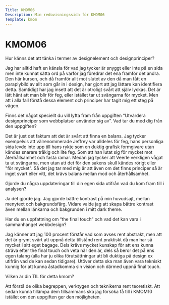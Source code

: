 ```yaml
---
Title: KMOM06
Description: Min redovisningssida för KMOM06
Template: kmom
---
```


KMOM06
==================

Hur känns det att tänka i termer av designelement och designprinciper?

Jag har alltid haft en känsla för vad jag tycker är snyggt eller inte på en sida men inte kunnat sätta ord på varför jag föredrar det ena framför det andra. Den här kursen, och då framför allt mot slutet av den då man fått en paraplybild av allt som går in i design, har gjort att jag lättare kan identifiera detta. Samtidigt har jag insett att det är otroligt svårt att själv lyckas. Det är lätt hänt att man blir för feg, eller istället tar ut svängarna för mycket. Men att i alla fall förstå dessa element och principer har tagit mig ett steg på vägen.

Finns det något speciellt du vill lyfta fram från uppgiften “Utvärdera designprinciper som webbplatser använder sig av”. Vad tar du med dig från den uppgiften?

Det är just det faktum att det är svårt att finna en balans. Jag tycker exempelvis att välrenommerade Jeffrey var alldeles för feg, hans personliga sida levde inte upp till hans rykte som en duktig grafisk formgivare utan kändes snarare tråkig och lite feg. Som att han lutat sig för mycket mot återhållsamhet och fasta ramar. Medan jag tycker att Veerle verkligen vågat ta ut svängarna, men utan att det för den sakens skull kändes rörigt eller "för mycket". Så det jag tar med mig är att även om det finns principer så är inget svart eller vitt, det krävs balans mellan mod och återhållsamhet.

Gjorde du några uppdateringar till din egen sida utifrån vad du kom fram till i analysen?

Ja det gjorde jag. Jag gjorde bättre kontrast på min huvudsajt, mellan menytext och bakgrundsfärg. Vidare valde jag att skapa bättre kontrast även mellan länkarna och bakgrunden i mitt dark theme.

Har du en uppfattning om “the final touch” och vad det kan vara i sammanhanget webbdesign?

Jag känner att jag 100 procent förstår vad som avses rent abstrakt, men att det är grymt svårt att uppnå detta tillstånd rent praktiskt då man har så mycket i sitt eget bagage. Dels krävs mycket kunskap för att ens kunna sträva efter the final touch och veta när den är, dels så beror det på ens egen talang (alla har ju olika förutsättningar att bli duktiga på design ex utifrån vad de kan sedan tidigare). Utöver detta ska man även vara tekniskt kunnig för att kunna åstadkomma sin vision och därmed uppnå final touch.

Vilken är din TIL för detta kmom?

Att förstå de olika begreppen, verktygen och teknikerna rent teoretiskt. Att sedan kunna tillämpa dem tillsammans ska jag försöka få till i KMOM10 istället om den uppgiften ger den möjligheten.
